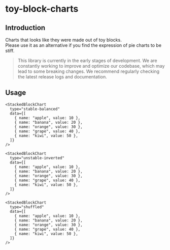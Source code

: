 # toy-block-charts

## Introduction

Charts that looks like they were made out of toy blocks.  
Please use it as an alternative if you find the expression of pie charts to be stiff.

> This library is currently in the early stages of development.
> We are constantly working to improve and optimize our codebase, which may lead to some breaking changes.
> We recommend regularly checking the latest release logs and documentation.

## Usage

```tsx
<StackedBlockChart
  type="stable-balanced"
  data={[
    { name: "apple", value: 10 },
    { name: "banana", value: 20 },
    { name: "orange", value: 30 },
    { name: "grape", value: 40 },
    { name: "kiwi", value: 50 },
  ]}
/>
```

```tsx
<StackedBlockChart
  type="unstable-inverted"
  data={[
    { name: "apple", value: 10 },
    { name: "banana", value: 20 },
    { name: "orange", value: 30 },
    { name: "grape", value: 40 },
    { name: "kiwi", value: 50 },
  ]}
/>
```

```tsx
<StackedBlockChart
  type="shuffled"
  data={[
    { name: "apple", value: 10 },
    { name: "banana", value: 20 },
    { name: "orange", value: 30 },
    { name: "grape", value: 40 },
    { name: "kiwi", value: 50 },
  ]}
/>
```
